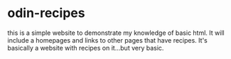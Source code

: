 # odin-recipes

this is a simple website to demonstrate my knowledge of basic html. It will include a homepages and links to other pages that have recipes. It's basically a website with recipes on it...but very basic.